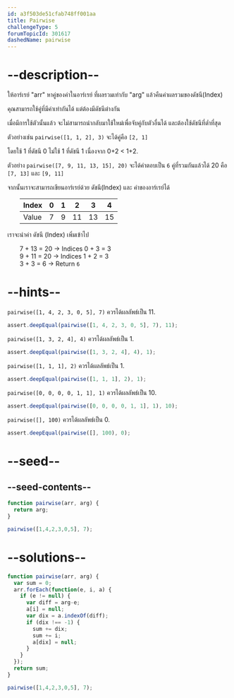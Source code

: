 ```yaml
---
id: a3f503de51cfab748ff001aa
title: Pairwise
challengeType: 5
forumTopicId: 301617
dashedName: pairwise
---
```


# --description--

ให้อาร์เรย์ "arr" หาคู่ของค่าในอาร์เรย์ ที่ผลรวมเท่ากับ  "arg" แล้วคืนค่าผลรวมของดัชนี(Index)

คุณสามารถใช้คู่ที่มีค่าเท่ากันได้ แต่ต้องมีดัชนีต่างกัน

เมื่อมีการใช้ตัวนั้นแล้ว จะไม่สามารถนำกลับมาใช้ใหม่เพื่อจับคู่กับตัวอื่นได้ และต้องใช้ดัชนีที่ต่ำที่สุด

ตัวอย่างเช่น `pairwise([1, 1, 2], 3)` จะได้คู่คือ `[2, 1]`

โดยใช้ 1 ที่ดัชนี 0  ไม่ใช้ 1 ที่ดัชนี 1  เนื่องจาก 0+2 &lt; 1+2.




ตัวอย่าง `pairwise([7, 9, 11, 13, 15], 20)` จะได้คำตอบเป็น `6` คู่ที่รวมกันแล้วได้ 20 คือ `[7, 13]` และ `[9, 11]`

จากนั้นเราจะสามารถเขียนอาร์เรย์ด้วย ดัชนี(Index) และ ค่าของอาร์เรย์ได้


<div style='margin-left: 2em;'>

| Index | 0 | 1 | 2  | 3  | 4  |
| ----- | - | - | -- | -- | -- |
| Value | 7 | 9 | 11 | 13 | 15 |

</div>

เราจะนำค่า ดัชนี (Index) เพิ่มเข้าไป

<div style='margin-left: 2em;'>

7 + 13 = 20 → Indices 0 + 3 = 3  
9 + 11 = 20 → Indices 1 + 2 = 3  
3 + 3 = 6 → Return `6`

</div>

# --hints--

`pairwise([1, 4, 2, 3, 0, 5], 7)` ควรได้ผลลัพธ์เป็น 11.

```js
assert.deepEqual(pairwise([1, 4, 2, 3, 0, 5], 7), 11);
```

`pairwise([1, 3, 2, 4], 4)` ควรได้ผลลัพธ์เป็น 1.

```js
assert.deepEqual(pairwise([1, 3, 2, 4], 4), 1);
```

`pairwise([1, 1, 1], 2)` ควรได้ผลลัพธ์เป็น 1.

```js
assert.deepEqual(pairwise([1, 1, 1], 2), 1);
```

`pairwise([0, 0, 0, 0, 1, 1], 1)` ควรได้ผลลัพธ์เป็น 10.

```js
assert.deepEqual(pairwise([0, 0, 0, 0, 1, 1], 1), 10);
```

`pairwise([], 100)` ควรได้ผลลัพธ์เป็น 0.

```js
assert.deepEqual(pairwise([], 100), 0);
```

# --seed--

## --seed-contents--

```js
function pairwise(arr, arg) {
  return arg;
}

pairwise([1,4,2,3,0,5], 7);
```

# --solutions--

```js
function pairwise(arr, arg) {
  var sum = 0;
  arr.forEach(function(e, i, a) {
    if (e != null) {
      var diff = arg-e;
      a[i] = null;
      var dix = a.indexOf(diff);
      if (dix !== -1) {
        sum += dix;
        sum += i;
        a[dix] = null;
      }
    }
  });
  return sum;
}

pairwise([1,4,2,3,0,5], 7);
```
